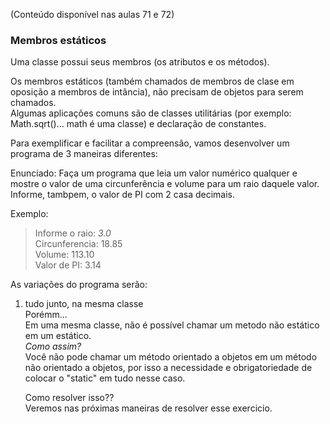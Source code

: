(Conteúdo disponível nas aulas 71 e 72)

### Membros estáticos
Uma classe possui seus membros (os atributos e os métodos).  

Os membros estáticos (também chamados de membros de clase em oposição a membros de intância), não precisam de objetos para serem chamados.  
Algumas aplicações comuns são de classes utilitárias (por exemplo: Math.sqrt()... math é uma classe) e declaração de constantes.  

Para exemplificar e facilitar a compreensão, vamos desenvolver um programa de 3 maneiras diferentes:

Enunciado:
Faça um programa que leia um valor numérico qualquer e mostre o valor de uma circunferência e volume para um raio daquele valor.  
Informe, tambpem, o valor de PI com 2 casa decimais.

Exemplo:
> Informe o raio: *3.0*  
> Circunferencia: 18.85  
> Volume: 113.10  
> Valor de PI: 3.14  

As variações do programa serão:

1. tudo junto, na mesma classe  
    Porémm...  
    Em uma mesma classe, não é possível chamar um metodo não estático em um estático.  
    _Como assim?_  
    Você não pode chamar um método orientado a objetos em um método não orientado a objetos, por isso a necessidade e obrigatoriedade de colocar o "static" em tudo nesse caso.  

    Como resolver isso??  
    Veremos nas próximas maneiras de resolver esse exercicio.
